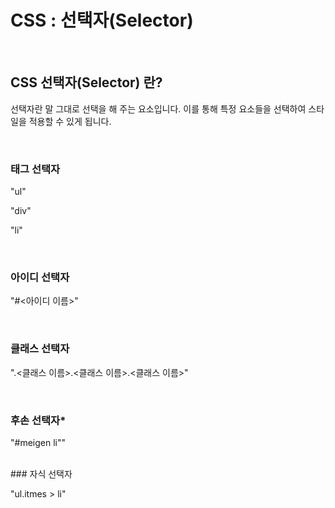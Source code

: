 # CSS : 선택자(Selector)

<br/>


## CSS 선택자(Selector) 란?

선택자란 말 그대로 선택을 해 주는 요소입니다. 이를 통해 특정 요소들을 선택하여 스타일을 적용할 수 있게 됩니다.

<br/>

### 태그 선택자

"ul"

"div"

"li"

<br/>

### 아이디 선택자

"#<아이디 이름>"

<br/>

### 클래스 선택자

".<클래스 이름>.<클래스 이름>.<클래스 이름>"

<br/>

### 후손 선택자*

"#meigen li""

<br/>
### 자식 선택자

"ul.itmes > li"
